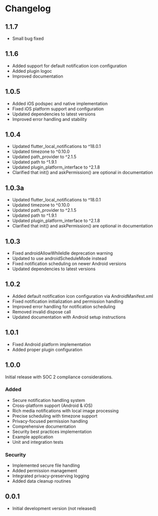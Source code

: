 # Changelog

## 1.1.7

* Small bug fixed

## 1.1.6

* Added support for default notification icon configuration
* Added plugin logoc
* Improved documentation

## 1.0.5

* Added iOS podspec and native implementation
* Fixed iOS platform support and configuration
* Updated dependencies to latest versions
* Improved error handling and stability

## 1.0.4

* Updated flutter_local_notifications to ^18.0.1
* Updated timezone to ^0.10.0
* Updated path_provider to ^2.1.5
* Updated path to ^1.9.1
* Updated plugin_platform_interface to ^2.1.8
* Clarified that init() and askPermission() are optional in documentation

## 1.0.3a

* Updated flutter_local_notifications to ^18.0.1
* Updated timezone to ^0.10.0
* Updated path_provider to ^2.1.5
* Updated path to ^1.9.1
* Updated plugin_platform_interface to ^2.1.8
* Clarified that init() and askPermission() are optional in documentation

## 1.0.3

* Fixed androidAllowWhileIdle deprecation warning
* Updated to use androidScheduleMode instead
* Fixed notification scheduling on newer Android versions
* Updated dependencies to latest versions

## 1.0.2

* Added default notification icon configuration via AndroidManifest.xml
* Fixed notification initialization and permission handling
* Improved error handling for notification scheduling
* Removed invalid dispose call
* Updated documentation with Android setup instructions

## 1.0.1

* Fixed Android platform implementation
* Added proper plugin configuration

## 1.0.0

Initial release with SOC 2 compliance considerations.

### Added
- Secure notification handling system
- Cross-platform support (Android & iOS)
- Rich media notifications with local image processing
- Precise scheduling with timezone support
- Privacy-focused permission handling
- Comprehensive documentation
- Security best practices implementation
- Example application
- Unit and integration tests

### Security
- Implemented secure file handling
- Added permission management
- Integrated privacy-preserving logging
- Added data cleanup routines

## 0.0.1

- Initial development version (not released)
